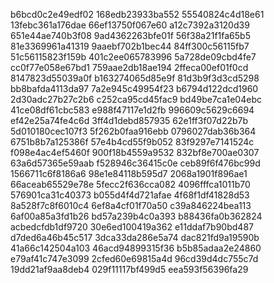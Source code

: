 b6bcd0c2e49edf02
168edb23933ba552
55540824c4d18e61
13febc361a176dae
66ef13750f067e60
a12c7392a3120d39
651e44ae740b3f08
9ad4362263bfe01f
56f38a21f1fa65b5
81e3369961a41319
9aaebf702b1bec44
84ff300c56115fb7
51c56115823f159b
401c2ee065783996
5a728de09cbd4fe7
cc0f77e058e67bd1
759aae2db18ae194
2ffeca00ef01f0cd
8147823d55039a0f
b163274065d85e9f
81d3b9f3d3cd5298
bb8bafda4113da97
7a2e945c49954f23
b6794d122dcd1960
2d30adc27b27c2b6
c252ca95cd45fac9
bd49be7ca1e04ebc
41ce08df61cbc583
e988f47117e1d2fb
996609c5629c6694
ef42e25a74fe4c6d
3ff4d1debd857935
62e1ff3f07d22b7b
5d010180cec107f3
5f262b0faa916ebb
0796027dab36b364
6751b8b7a125386f
57e4b4cd55f9b052
83f9297e7141524c
f098e4ac4ef5460f
900f18b4559a9532
832bf8e700ae0307
63a6d57365e59aab
f528946c36415c0e
ceb89f6f476bc99d
1566711c6f8186a6
98e1e84118b595d7
2068a1901f896ae1
66aceab65529e78e
5fecc2f636cca082
4096fffca1011b70
576901ca31c40373
b055d4f4d721afae
4f68f1df41828d53
8a528f7c8f6010c4
6ef8a4cf01f70a50
c39a846224bea113
6af00a85a3fd1b26
bd57a239b4c0a393
b88436fa0b362824
acbedcfdb1df9720
30e6ed100419a362
e11ddaf7b90bd487
d7ded6a46b45c517
3dca33da286e5a74
dac821fd9a19590b
41a66c142504a103
46acd94899315f36
b5b85adaa2e24860
e79af41c747e3099
2cfed60e69815a4d
96cd39d4dc755c7d
19dd21af9aa8deb4
029f11117bf499d5
eea593f56396fa29
